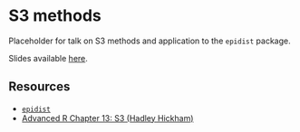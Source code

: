 # S3 methods

Placeholder for talk on S3 methods and application to the `epidist` package.

Slides available [here](https://athowes.github.io/s3-methods/s3-methods).

## Resources

* [`epidist`](https://epidist.epinowcast.org/)
* [Advanced R Chapter 13: S3 (Hadley Hickham)](https://adv-r.hadley.nz/s3.html)